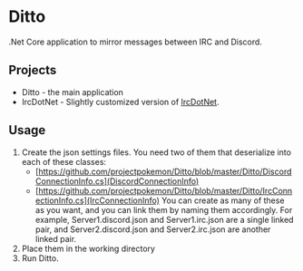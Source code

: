 # Ditto
.Net Core application to mirror messages between IRC and Discord.

## Projects

* Ditto - the main application
* IrcDotNet - Slightly customized version of [IrcDotNet](https://github.com/IrcDotNet/IrcDotNet).

## Usage
1. Create the json settings files. You need two of them that deserialize into each of these classes:
	- [https://github.com/projectpokemon/Ditto/blob/master/Ditto/DiscordConnectionInfo.cs](DiscordConnectionInfo)
    - [https://github.com/projectpokemon/Ditto/blob/master/Ditto/IrcConnectionInfo.cs](IrcConnectionInfo)
	You can create as many of these as you want, and you can link them by naming them accordingly. For example, Server1.discord.json and Server1.irc.json are a single linked pair, and Server2.discord.json and Server2.irc.json are another linked pair.
2. Place them in the working directory
3. Run Ditto.
